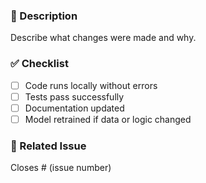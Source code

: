 ### 📝 Description
Describe what changes were made and why.

### ✅ Checklist
- [ ] Code runs locally without errors
- [ ] Tests pass successfully
- [ ] Documentation updated
- [ ] Model retrained if data or logic changed

### 🔗 Related Issue
Closes # (issue number)
